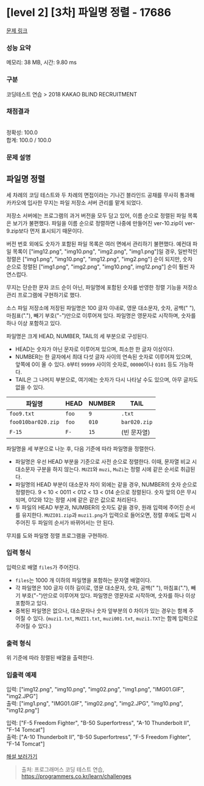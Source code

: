 # [level 2] [3차] 파일명 정렬 - 17686 

[문제 링크](https://school.programmers.co.kr/learn/courses/30/lessons/17686) 

### 성능 요약

메모리: 38 MB, 시간: 9.80 ms

### 구분

코딩테스트 연습 > 2018 KAKAO BLIND RECRUITMENT

### 채점결과

<br/>정확성: 100.0<br/>합계: 100.0 / 100.0

### 문제 설명

<h2 style="user-select: auto;">파일명 정렬</h2>

<p style="user-select: auto;">세 차례의 코딩 테스트와 두 차례의 면접이라는 기나긴 블라인드 공채를 무사히 통과해 카카오에 입사한 무지는 파일 저장소 서버 관리를 맡게 되었다.</p>

<p style="user-select: auto;">저장소 서버에는 프로그램의 과거 버전을 모두 담고 있어, 이름 순으로 정렬된 파일 목록은 보기가 불편했다. 파일을 이름 순으로 정렬하면 나중에 만들어진 ver-10.zip이 ver-9.zip보다 먼저 표시되기 때문이다.</p>

<p style="user-select: auto;">버전 번호 외에도 숫자가 포함된 파일 목록은 여러 면에서 관리하기 불편했다. 예컨대 파일 목록이 ["img12.png", "img10.png", "img2.png", "img1.png"]일 경우, 일반적인 정렬은 ["img1.png", "img10.png", "img12.png", "img2.png"] 순이 되지만, 숫자 순으로 정렬된 ["img1.png", "img2.png", "img10.png", img12.png"] 순이 훨씬 자연스럽다.</p>

<p style="user-select: auto;">무지는 단순한 문자 코드 순이 아닌, 파일명에 포함된 숫자를 반영한 정렬 기능을 저장소 관리 프로그램에 구현하기로 했다.</p>

<p style="user-select: auto;">소스 파일 저장소에 저장된 파일명은 100 글자 이내로, 영문 대소문자, 숫자, 공백(" "), 마침표("."), 빼기 부호("-")만으로 이루어져 있다. 파일명은 영문자로 시작하며, 숫자를 하나 이상 포함하고 있다.</p>

<p style="user-select: auto;">파일명은 크게 HEAD, NUMBER, TAIL의 세 부분으로 구성된다.</p>

<ul style="user-select: auto;">
<li style="user-select: auto;">HEAD는 숫자가 아닌 문자로 이루어져 있으며, 최소한 한 글자 이상이다. </li>
<li style="user-select: auto;">NUMBER는 한 글자에서 최대 다섯 글자 사이의 연속된 숫자로 이루어져 있으며, 앞쪽에 0이 올 수 있다. <code style="user-select: auto;">0</code>부터 <code style="user-select: auto;">99999</code> 사이의 숫자로, <code style="user-select: auto;">00000</code>이나 <code style="user-select: auto;">0101</code> 등도 가능하다.</li>
<li style="user-select: auto;">TAIL은 그 나머지 부분으로, 여기에는 숫자가 다시 나타날 수도 있으며, 아무 글자도 없을 수 있다.</li>
</ul>
<table class="table" style="user-select: auto;">
        <thead style="user-select: auto;"><tr style="user-select: auto;">
<th style="user-select: auto;">파일명</th>
<th style="user-select: auto;">HEAD</th>
<th style="user-select: auto;">NUMBER</th>
<th style="user-select: auto;">TAIL</th>
</tr>
</thead>
        <tbody style="user-select: auto;"><tr style="user-select: auto;">
<td style="user-select: auto;"><code style="user-select: auto;">foo9.txt</code></td>
<td style="user-select: auto;"><code style="user-select: auto;">foo</code></td>
<td style="user-select: auto;"><code style="user-select: auto;">9</code></td>
<td style="user-select: auto;"><code style="user-select: auto;">.txt</code></td>
</tr>
<tr style="user-select: auto;">
<td style="user-select: auto;"><code style="user-select: auto;">foo010bar020.zip</code></td>
<td style="user-select: auto;"><code style="user-select: auto;">foo</code></td>
<td style="user-select: auto;"><code style="user-select: auto;">010</code></td>
<td style="user-select: auto;"><code style="user-select: auto;">bar020.zip</code></td>
</tr>
<tr style="user-select: auto;">
<td style="user-select: auto;"><code style="user-select: auto;">F-15</code></td>
<td style="user-select: auto;"><code style="user-select: auto;">F-</code></td>
<td style="user-select: auto;"><code style="user-select: auto;">15</code></td>
<td style="user-select: auto;">(빈 문자열)</td>
</tr>
</tbody>
      </table>
<p style="user-select: auto;">파일명을 세 부분으로 나눈 후, 다음 기준에 따라 파일명을 정렬한다.</p>

<ul style="user-select: auto;">
<li style="user-select: auto;">파일명은 우선 HEAD 부분을 기준으로 사전 순으로 정렬한다. 이때, 문자열 비교 시 대소문자 구분을 하지 않는다. <code style="user-select: auto;">MUZI</code>와 <code style="user-select: auto;">muzi</code>, <code style="user-select: auto;">MuZi</code>는 정렬 시에 같은 순서로 취급된다.</li>
<li style="user-select: auto;">파일명의 HEAD 부분이 대소문자 차이 외에는 같을 경우, NUMBER의 숫자 순으로 정렬한다. 9 &lt; 10 &lt; 0011 &lt; 012 &lt; 13 &lt; 014 순으로 정렬된다. 숫자 앞의 0은 무시되며, 012와 12는 정렬 시에 같은 같은 값으로 처리된다.</li>
<li style="user-select: auto;">두 파일의 HEAD 부분과, NUMBER의 숫자도 같을 경우, 원래 입력에 주어진 순서를 유지한다. <code style="user-select: auto;">MUZI01.zip</code>과 <code style="user-select: auto;">muzi1.png</code>가 입력으로 들어오면, 정렬 후에도 입력 시 주어진 두 파일의 순서가 바뀌어서는 안 된다.</li>
</ul>

<p style="user-select: auto;">무지를 도와 파일명 정렬 프로그램을 구현하라.</p>

<h3 style="user-select: auto;">입력 형식</h3>

<p style="user-select: auto;">입력으로 배열 <code style="user-select: auto;">files</code>가 주어진다.</p>

<ul style="user-select: auto;">
<li style="user-select: auto;"><code style="user-select: auto;">files</code>는 1000 개 이하의 파일명을 포함하는 문자열 배열이다.</li>
<li style="user-select: auto;">각 파일명은 100 글자 이하 길이로, 영문 대소문자, 숫자, 공백(" "), 마침표("."), 빼기 부호("-")만으로 이루어져 있다. 파일명은 영문자로 시작하며, 숫자를 하나 이상 포함하고 있다.</li>
<li style="user-select: auto;">중복된 파일명은 없으나, 대소문자나 숫자 앞부분의 0 차이가 있는 경우는 함께 주어질 수 있다. (<code style="user-select: auto;">muzi1.txt</code>, <code style="user-select: auto;">MUZI1.txt</code>, <code style="user-select: auto;">muzi001.txt</code>, <code style="user-select: auto;">muzi1.TXT</code>는 함께 입력으로 주어질 수 있다.)</li>
</ul>

<h3 style="user-select: auto;">출력 형식</h3>

<p style="user-select: auto;">위 기준에 따라 정렬된 배열을 출력한다.</p>

<h3 style="user-select: auto;">입출력 예제</h3>

<p style="user-select: auto;">입력: ["img12.png", "img10.png", "img02.png", "img1.png", "IMG01.GIF", "img2.JPG"]<br style="user-select: auto;">
출력: ["img1.png", "IMG01.GIF", "img02.png", "img2.JPG", "img10.png", "img12.png"]</p>

<p style="user-select: auto;">입력: ["F-5 Freedom Fighter", "B-50 Superfortress", "A-10 Thunderbolt II", "F-14 Tomcat"]<br style="user-select: auto;">
출력: ["A-10 Thunderbolt II", "B-50 Superfortress", "F-5 Freedom Fighter", "F-14 Tomcat"]</p>

<p style="user-select: auto;"><a href="http://tech.kakao.com/2017/11/14/kakao-blind-recruitment-round-3/" target="_blank" rel="noopener" style="user-select: auto;">해설 보러가기</a></p>


> 출처: 프로그래머스 코딩 테스트 연습, https://programmers.co.kr/learn/challenges